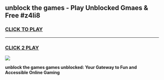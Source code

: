 
## unblock the games - Play Unblocked Gmaes & Free #z4li8
<h3>
<a href="https://premium.freeplayer.one?title=unblock_the_games&ref=03M">CLICK TO PLAY</a></h3>
<hr>

<h3>
<a href="https://premium.freeplayer.one?title=unblock_the_games&ref=03M">CLICK 2 PLAY</a>
  
</h3>

<a href="https://premium.freeplayer.one?title=unblock_the_games&ref=03M"><img src="https://clearcache.store/games.png"></a>


**unblock the games games unblocked: Your Gateway to Fun and Accessible Online Gaming**
